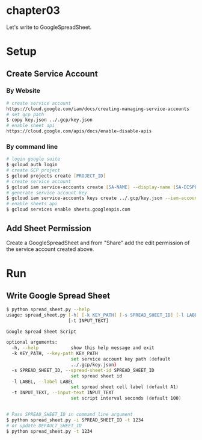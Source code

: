 # chapter03
Let's write to GoogleSpreadSheet.

# Setup
## Create Service Account
### By Website
```zsh
# create service account
https://cloud.google.com/iam/docs/creating-managing-service-accounts
# set gcp path
$ copy key.json ../.gcp/key.json
# enable sheet api
https://cloud.google.com/apis/docs/enable-disable-apis
```

### By command line
```zsh
# login google suite
$ gcloud auth login
# create GCP project
$ gcloud projects create [PROJECT_ID]
# create service account
$ gcloud iam service-accounts create [SA-NAME] --display-name [SA-DISPLAY-NAME]
# generate service account key
$ gcloud iam service-accounts keys create ../.gcp/key.json --iam-account [SA-NAME]@[PROJECT-ID].iam.gserviceaccount.com
# enable sheets api
$ gcloud services enable sheets.googleapis.com
```

## Add Sheet Permission
Create a GoogleSpreadSheet and from "Share" add the edit permission of the service account created above.

# Run
## Write Google Spread Sheet
```zsh
$ python spread_sheet.py --help
usage: spread_sheet.py [-h] [-k KEY_PATH] [-s SPREAD_SHEET_ID] [-l LABEL]
                       [-t INPUT_TEXT]

Google Spread Sheet Script

optional arguments:
  -h, --help            show this help message and exit
  -k KEY_PATH, --key-path KEY_PATH
                        set service account key path (default
                        ../.gcp/key.json)
  -s SPREAD_SHEET_ID, --spread-sheet-id SPREAD_SHEET_ID
                        set spread sheet id
  -l LABEL, --label LABEL
                        set spread sheet cell label (default A1)
  -t INPUT_TEXT, --input-text INPUT_TEXT
                        set script interval seconds (default 100)


# Pass SPREAD_SHEET_ID in command line argument
$ python spread_sheet.py -i SPREAD_SHEET_ID -t 1234
# or update DEFAULT_SHEET_ID
$ python spread_sheet.py -t 1234
```